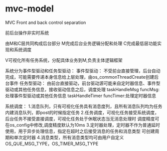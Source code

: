 # mvc-model
 MVC
 Front and back control separation

 前后台操作非实时系统

 由M和C层共同构成后台部分
 M完成后台业务逻辑分配和处理
 C完成最低层功能实现和系统调度
 
 V可视化所有任务系统，分配具体业务到M,负责主体逻辑框架

 系统分为事件型驱动和任务型驱动：
 事件型驱动：
    不受前台直接管理，后台自动完成，可能需要传递本身信息给上层处理，由os_commonThreadCreate创建后台事件
 任务型驱动：
    由前台直接驱动，前台驱动源可能来自定时器信息、事件型驱动或其他任务信息，接收驱动信息之后，调度处理
	taskHandleMsg   funcMsg:处理事件型驱动或其他任务信息
	taskHandleTimer funcTimer:处理定时器信息
 
 系统调度：
    1.消息队列，只有可视化任务具有消息度列，且所有消息队列均为任务内建消息队列，即post的时候指定任务
    2.任务调度，可视化任务接受系统调度，后台任务不接受直接调度，可视化任务处于休眠状态当无消息处理时
      调度精度可在os_config中修改,调度精度默认为10ms
    3.定时器处理，定时器不作为普通延时使用，用于异步处理信息，指定在超时之后接受消息的任务和消息类型
      可创建周期和单次定时器
    4.消息类型，所有消息类型均可由用户自定义OS_QUE_MSG_TYPE，OS_TIMER_MSG_TYPE
